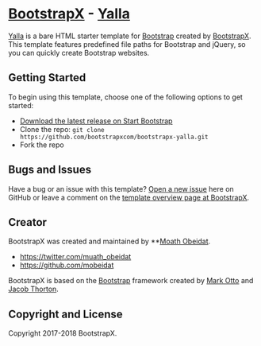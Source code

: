 # [BootstrapX](http://bootstrapx.com/) - [Yalla](http://bootstrapx.com/template-overviews/bare/)

[Yalla](http://bootstrapx.com/template-overviews/bare/) is a bare HTML starter template for [Bootstrap](http://getbootstrap.com/) created by [BootstrapX](http://bootstrapx.com/). This template features predefined file paths for Bootstrap and jQuery, so you can quickly create Bootstrap websites.

## Getting Started

To begin using this template, choose one of the following options to get started:
* [Download the latest release on Start Bootstrap](http://bootstrapx.com/themes/yalla)
* Clone the repo: `git clone https://github.com/bootstrapxcom/bootstrapx-yalla.git`
* Fork the repo

## Bugs and Issues

Have a bug or an issue with this template? [Open a new issue](https://github.com/bootstrapxcom/bootstrapx-yalla/issues) here on GitHub or leave a comment on the [template overview page at BootstrapX](http://bootstrapx.com/downloads/yalla-a-bootstrap-html-starter-template/).

## Creator

BootstrapX was created and maintained by **[Moath Obeidat](http://moathobeidat.com/).

* https://twitter.com/muath_obeidat
* https://github.com/mobeidat

BootstrapX is based on the [Bootstrap](http://getbootstrap.com/) framework created by [Mark Otto](https://twitter.com/mdo) and [Jacob Thorton](https://twitter.com/fat).

## Copyright and License

Copyright 2017-2018 BootstrapX.
